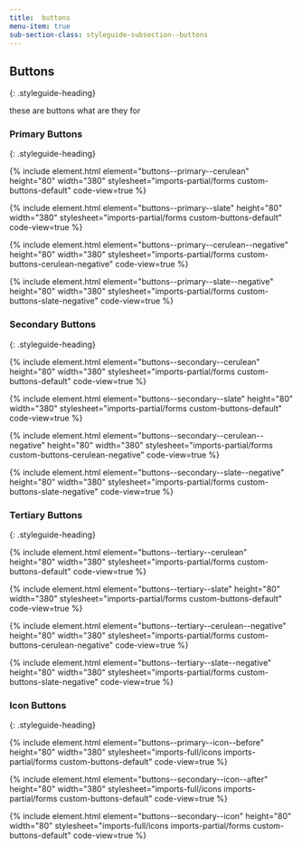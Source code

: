 ```yaml
---
title:  buttons
menu-item: true
sub-section-class: styleguide-subsection--buttons
---
```


## Buttons
{: .styleguide-heading}

these are buttons what are they for

### Primary Buttons
{: .styleguide-heading}

{% include element.html element="buttons--primary--cerulean" height="80" width="380" stylesheet="imports-partial/forms custom-buttons-default" code-view=true %}

{% include element.html element="buttons--primary--slate" height="80" width="380" stylesheet="imports-partial/forms custom-buttons-default" code-view=true %}

{% include element.html element="buttons--primary--cerulean--negative" height="80" width="380" stylesheet="imports-partial/forms custom-buttons-cerulean-negative" code-view=true %}

{% include element.html element="buttons--primary--slate--negative" height="80" width="380" stylesheet="imports-partial/forms custom-buttons-slate-negative" code-view=true %}

### Secondary Buttons
{: .styleguide-heading}

{% include element.html element="buttons--secondary--cerulean" height="80" width="380" stylesheet="imports-partial/forms custom-buttons-default" code-view=true %}

{% include element.html element="buttons--secondary--slate" height="80" width="380" stylesheet="imports-partial/forms custom-buttons-default" code-view=true %}

{% include element.html element="buttons--secondary--cerulean--negative" height="80" width="380" stylesheet="imports-partial/forms custom-buttons-cerulean-negative" code-view=true %}

{% include element.html element="buttons--secondary--slate--negative" height="80" width="380" stylesheet="imports-partial/forms custom-buttons-slate-negative" code-view=true %}

### Tertiary Buttons
{: .styleguide-heading}

{% include element.html element="buttons--tertiary--cerulean" height="80" width="380" stylesheet="imports-partial/forms custom-buttons-default" code-view=true %}

{% include element.html element="buttons--tertiary--slate" height="80" width="380" stylesheet="imports-partial/forms custom-buttons-default" code-view=true %}

{% include element.html element="buttons--tertiary--cerulean--negative" height="80" width="380" stylesheet="imports-partial/forms custom-buttons-cerulean-negative" code-view=true %}

{% include element.html element="buttons--tertiary--slate--negative" height="80" width="380" stylesheet="imports-partial/forms custom-buttons-slate-negative" code-view=true %}

### Icon Buttons
{: .styleguide-heading}

{% include element.html element="buttons--primary--icon--before" height="80" width="380" stylesheet="imports-full/icons imports-partial/forms custom-buttons-default" code-view=true %}

{% include element.html element="buttons--secondary--icon--after" height="80" width="380" stylesheet="imports-full/icons imports-partial/forms custom-buttons-default" code-view=true %}

{% include element.html element="buttons--secondary--icon" height="80" width="80" stylesheet="imports-full/icons imports-partial/forms custom-buttons-default" code-view=true %}
